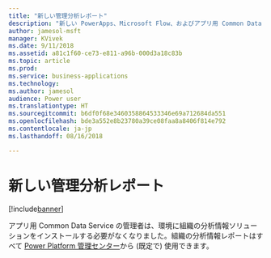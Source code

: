 ```yaml
---
title: "新しい管理分析レポート"
description: "新しい PowerApps、Microsoft Flow、およびアプリ用 Common Data Service の使用状況レポートをすべての管理者が利用できます"
author: jamesol-msft
manager: KVivek
ms.date: 9/11/2018
ms.assetid: a81c1f60-ce73-e811-a96b-000d3a18c83b
ms.topic: article
ms.prod: 
ms.service: business-applications
ms.technology: 
ms.author: jamesol
audience: Power user
ms.translationtype: HT
ms.sourcegitcommit: b6df0f68e3460358864533346e69a712684da551
ms.openlocfilehash: bde3a552e8b23780a39ce08faa8a8406f814e792
ms.contentlocale: ja-jp
ms.lasthandoff: 08/16/2018

---
```

# <a name="new-admin-analytics-reports"></a>新しい管理分析レポート


[!include[banner](../../includes/banner.md)]

アプリ用 Common Data Service の管理者は、環境に組織の分析情報ソリューションをインストールする必要がなくなりました。組織の分析情報レポートはすべて [Power Platform 管理センター](https://go.microsoft.com/fwlink/?linkid=875536)から (既定で) 使用できます。

